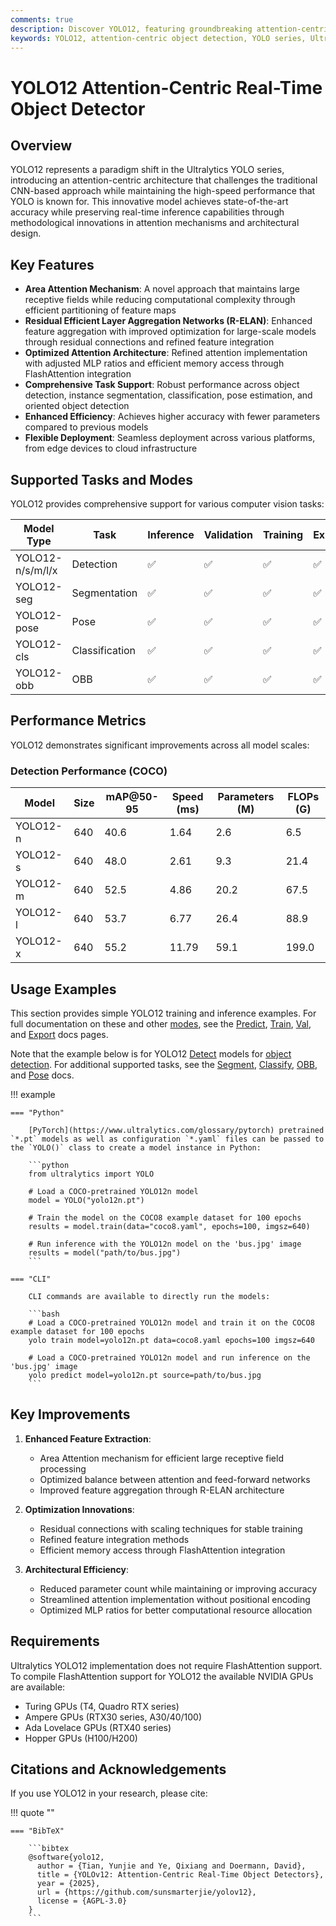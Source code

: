 ```yaml
---
comments: true
description: Discover YOLO12, featuring groundbreaking attention-centric architecture for state-of-the-art object detection with unmatched accuracy and efficiency.
keywords: YOLO12, attention-centric object detection, YOLO series, Ultralytics, computer vision, AI, machine learning, deep learning
---
```


# YOLO12 Attention-Centric Real-Time Object Detector

## Overview

YOLO12 represents a paradigm shift in the Ultralytics YOLO series, introducing an attention-centric architecture that challenges the traditional CNN-based approach while maintaining the high-speed performance that YOLO is known for. This innovative model achieves state-of-the-art accuracy while preserving real-time inference capabilities through methodological innovations in attention mechanisms and architectural design.

## Key Features

- **Area Attention Mechanism**: A novel approach that maintains large receptive fields while reducing computational complexity through efficient partitioning of feature maps
- **Residual Efficient Layer Aggregation Networks (R-ELAN)**: Enhanced feature aggregation with improved optimization for large-scale models through residual connections and refined feature integration
- **Optimized Attention Architecture**: Refined attention implementation with adjusted MLP ratios and efficient memory access through FlashAttention integration
- **Comprehensive Task Support**: Robust performance across object detection, instance segmentation, classification, pose estimation, and oriented object detection
- **Enhanced Efficiency**: Achieves higher accuracy with fewer parameters compared to previous models
- **Flexible Deployment**: Seamless deployment across various platforms, from edge devices to cloud infrastructure

## Supported Tasks and Modes

YOLO12 provides comprehensive support for various computer vision tasks:

| Model Type       | Task           | Inference | Validation | Training | Export |
| ---------------- | -------------- | --------- | ---------- | -------- | ------ |
| YOLO12-n/s/m/l/x | Detection      | ✅        | ✅         | ✅       | ✅     |
| YOLO12-seg       | Segmentation   | ✅        | ✅         | ✅       | ✅     |
| YOLO12-pose      | Pose           | ✅        | ✅         | ✅       | ✅     |
| YOLO12-cls       | Classification | ✅        | ✅         | ✅       | ✅     |
| YOLO12-obb       | OBB            | ✅        | ✅         | ✅       | ✅     |

## Performance Metrics

YOLO12 demonstrates significant improvements across all model scales:

### Detection Performance (COCO)

| Model    | Size | mAP@50-95 | Speed (ms) | Parameters (M) | FLOPs (G) |
| -------- | ---- | --------- | ---------- | -------------- | --------- |
| YOLO12-n | 640  | 40.6      | 1.64       | 2.6            | 6.5       |
| YOLO12-s | 640  | 48.0      | 2.61       | 9.3            | 21.4      |
| YOLO12-m | 640  | 52.5      | 4.86       | 20.2           | 67.5      |
| YOLO12-l | 640  | 53.7      | 6.77       | 26.4           | 88.9      |
| YOLO12-x | 640  | 55.2      | 11.79      | 59.1           | 199.0     |

## Usage Examples

This section provides simple YOLO12 training and inference examples. For full documentation on these and other [modes](../modes/index.md), see the [Predict](../modes/predict.md), [Train](../modes/train.md), [Val](../modes/val.md), and [Export](../modes/export.md) docs pages.

Note that the example below is for YOLO12 [Detect](../tasks/detect.md) models for [object detection](https://www.ultralytics.com/glossary/object-detection). For additional supported tasks, see the [Segment](../tasks/segment.md), [Classify](../tasks/classify.md), [OBB](../tasks/obb.md), and [Pose](../tasks/pose.md) docs.

!!! example

    === "Python"

        [PyTorch](https://www.ultralytics.com/glossary/pytorch) pretrained `*.pt` models as well as configuration `*.yaml` files can be passed to the `YOLO()` class to create a model instance in Python:

        ```python
        from ultralytics import YOLO

        # Load a COCO-pretrained YOLO12n model
        model = YOLO("yolo12n.pt")

        # Train the model on the COCO8 example dataset for 100 epochs
        results = model.train(data="coco8.yaml", epochs=100, imgsz=640)

        # Run inference with the YOLO12n model on the 'bus.jpg' image
        results = model("path/to/bus.jpg")
        ```

    === "CLI"

        CLI commands are available to directly run the models:

        ```bash
        # Load a COCO-pretrained YOLO12n model and train it on the COCO8 example dataset for 100 epochs
        yolo train model=yolo12n.pt data=coco8.yaml epochs=100 imgsz=640

        # Load a COCO-pretrained YOLO12n model and run inference on the 'bus.jpg' image
        yolo predict model=yolo12n.pt source=path/to/bus.jpg
        ```

## Key Improvements

1. **Enhanced Feature Extraction**:

    - Area Attention mechanism for efficient large receptive field processing
    - Optimized balance between attention and feed-forward networks
    - Improved feature aggregation through R-ELAN architecture

2. **Optimization Innovations**:

    - Residual connections with scaling techniques for stable training
    - Refined feature integration methods
    - Efficient memory access through FlashAttention integration

3. **Architectural Efficiency**:
    - Reduced parameter count while maintaining or improving accuracy
    - Streamlined attention implementation without positional encoding
    - Optimized MLP ratios for better computational resource allocation

## Requirements

Ultralytics YOLO12 implementation does not require FlashAttention support. To compile FlashAttention support for YOLO12 the available NVIDIA GPUs are available:

- Turing GPUs (T4, Quadro RTX series)
- Ampere GPUs (RTX30 series, A30/40/100)
- Ada Lovelace GPUs (RTX40 series)
- Hopper GPUs (H100/H200)

## Citations and Acknowledgements

If you use YOLO12 in your research, please cite:

!!! quote ""

    === "BibTeX"

        ```bibtex
        @software{yolo12,
          author = {Tian, Yunjie and Ye, Qixiang and Doermann, David},
          title = {YOLOv12: Attention-Centric Real-Time Object Detectors},
          year = {2025},
          url = {https://github.com/sunsmarterjie/yolov12},
          license = {AGPL-3.0}
        }
        ```
